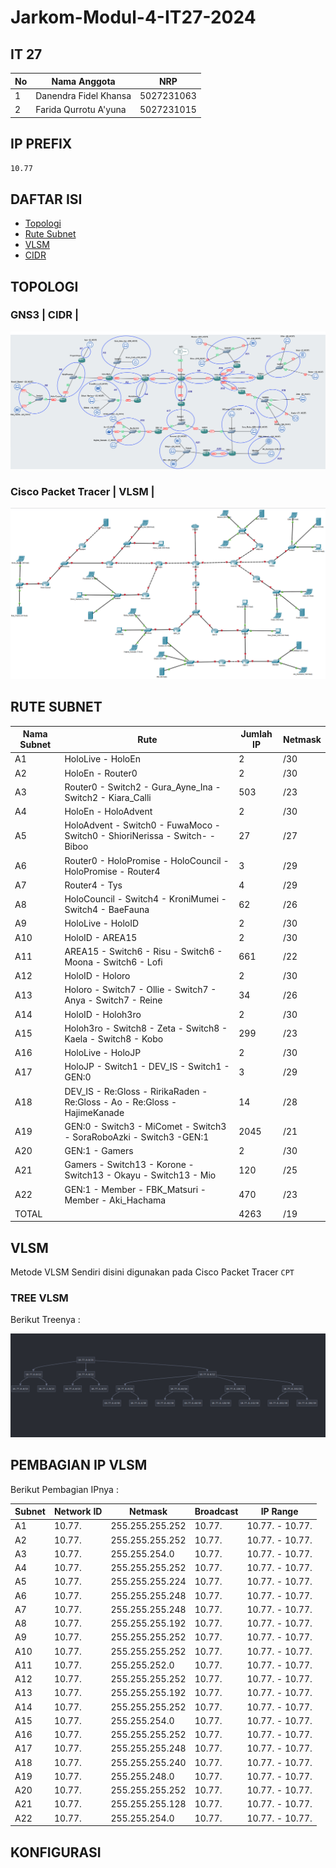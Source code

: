 # Jarkom-Modul-4-IT27-2024

## IT 27

| No  | Nama Anggota          | NRP        |
| --- | --------------------- | ---------- |
| 1   | Danendra Fidel Khansa | 5027231063 |
| 2   | Farida Qurrotu A'yuna | 5027231015 |

## IP PREFIX

`10.77`

## DAFTAR ISI

- [Topologi](#topologi)
- [Rute Subnet](#rute-subnet)
- [VLSM](#vlsm)
- [CIDR](#cidr)

## TOPOLOGI

### GNS3 | CIDR |

![alt text](<img/Topologi GNS.png>)

### Cisco Packet Tracer | VLSM |

![alt text](<img/Topologi CPT.png>)

## RUTE SUBNET

| Nama Subnet | Rute                                                                        | Jumlah IP | Netmask |
| ----------- | --------------------------------------------------------------------------- | --------- | ------- |
| A1          | HoloLive - HoloEn                                                           | 2         | /30     |
| A2          | HoloEn - Router0                                                            | 2         | /30     |
| A3          | Router0 - Switch2 - Gura_Ayne_Ina - Switch2 - Kiara_Calli                   | 503       | /23     |
| A4          | HoloEn - HoloAdvent                                                         | 2         | /30     |
| A5          | HoloAdvent - Switch0 - FuwaMoco - Switch0 - ShioriNerissa - Switch- - Biboo | 27        | /27     |
| A6          | Router0 - HoloPromise - HoloCouncil - HoloPromise - Router4                 | 3         | /29     |
| A7          | Router4 - Tys                                                               | 4         | /29     |
| A8          | HoloCouncil - Switch4 - KroniMumei - Switch4 - BaeFauna                     | 62        | /26     |
| A9          | HoloLive - HoloID                                                           | 2         | /30     |
| A10         | HoloID - AREA15                                                             | 2         | /30     |
| A11         | AREA15 - Switch6 - Risu - Switch6 - Moona - Switch6 - Lofi                  | 661       | /22     |
| A12         | HoloID - Holoro                                                             | 2         | /30     |
| A13         | Holoro - Switch7 - Ollie - Switch7 - Anya - Switch7 - Reine                 | 34        | /26     |
| A14         | HoloID - Holoh3ro                                                           | 2         | /30     |
| A15         | Holoh3ro - Switch8 - Zeta - Switch8 - Kaela - Switch8 - Kobo                | 299       | /23     |
| A16         | HoloLive - HoloJP                                                           | 2         | /30     |
| A17         | HoloJP - Switch1 - DEV_IS - Switch1 - GEN:0                                 | 3         | /29     |
| A18         | DEV_IS - Re:Gloss - RirikaRaden - Re:Gloss - Ao - Re:Gloss - HajimeKanade   | 14        | /28     |
| A19         | GEN:0 - Switch3 - MiComet - Switch3 - SoraRoboAzki - Switch3 -GEN:1         | 2045      | /21     |
| A20         | GEN:1 - Gamers                                                              | 2         | /30     |
| A21         | Gamers - Switch13 - Korone - Switch13 - Okayu - Switch13 - Mio              | 120       | /25     |
| A22         | GEN:1 - Member - FBK_Matsuri - Member - Aki_Hachama                         | 470       | /23     |
| TOTAL       |                                                                             | 4263      | /19     |

## VLSM

Metode VLSM Sendiri disini digunakan pada Cisco Packet Tracer `CPT`

### TREE VLSM

Berikut Treenya :

![alt text](<img/VMLS Tree.png>)

## PEMBAGIAN IP VLSM

Berikut Pembagian IPnya :

| Subnet | Network ID | Netmask         | Broadcast | IP Range        |
| ------ | ---------- | --------------- | --------- | --------------- |
| A1     | 10.77.     | 255.255.255.252 | 10.77.    | 10.77. - 10.77. |
| A2     | 10.77.     | 255.255.255.252 | 10.77.    | 10.77. - 10.77. |
| A3     | 10.77.     | 255.255.254.0   | 10.77.    | 10.77. - 10.77. |
| A4     | 10.77.     | 255.255.255.252 | 10.77.    | 10.77. - 10.77. |
| A5     | 10.77.     | 255.255.255.224 | 10.77.    | 10.77. - 10.77. |
| A6     | 10.77.     | 255.255.255.248 | 10.77.    | 10.77. - 10.77. |
| A7     | 10.77.     | 255.255.255.248 | 10.77.    | 10.77. - 10.77. |
| A8     | 10.77.     | 255.255.255.192 | 10.77.    | 10.77. - 10.77. |
| A9     | 10.77.     | 255.255.255.252 | 10.77.    | 10.77. - 10.77. |
| A10    | 10.77.     | 255.255.255.252 | 10.77.    | 10.77. - 10.77. |
| A11    | 10.77.     | 255.255.252.0   | 10.77.    | 10.77. - 10.77. |
| A12    | 10.77.     | 255.255.255.252 | 10.77.    | 10.77. - 10.77. |
| A13    | 10.77.     | 255.255.255.192 | 10.77.    | 10.77. - 10.77. |
| A14    | 10.77.     | 255.255.255.252 | 10.77.    | 10.77. - 10.77. |
| A15    | 10.77.     | 255.255.254.0   | 10.77.    | 10.77. - 10.77. |
| A16    | 10.77.     | 255.255.255.252 | 10.77.    | 10.77. - 10.77. |
| A17    | 10.77.     | 255.255.255.248 | 10.77.    | 10.77. - 10.77. |
| A18    | 10.77.     | 255.255.255.240 | 10.77.    | 10.77. - 10.77. |
| A19    | 10.77.     | 255.255.248.0   | 10.77.    | 10.77. - 10.77. |
| A20    | 10.77.     | 255.255.255.252 | 10.77.    | 10.77. - 10.77. |
| A21    | 10.77.     | 255.255.255.128 | 10.77.    | 10.77. - 10.77. |
| A22    | 10.77.     | 255.255.254.0   | 10.77.    | 10.77. - 10.77. |

## KONFIGURASI
